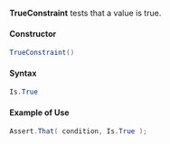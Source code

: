 **TrueConstraint** tests that a value is true.

<h4>Constructor</h4>

```C#
TrueConstraint()
```

<h4>Syntax</h4>

```C#
Is.True
```

<h4>Example of Use</h4>

```C#
Assert.That( condition, Is.True );
```

